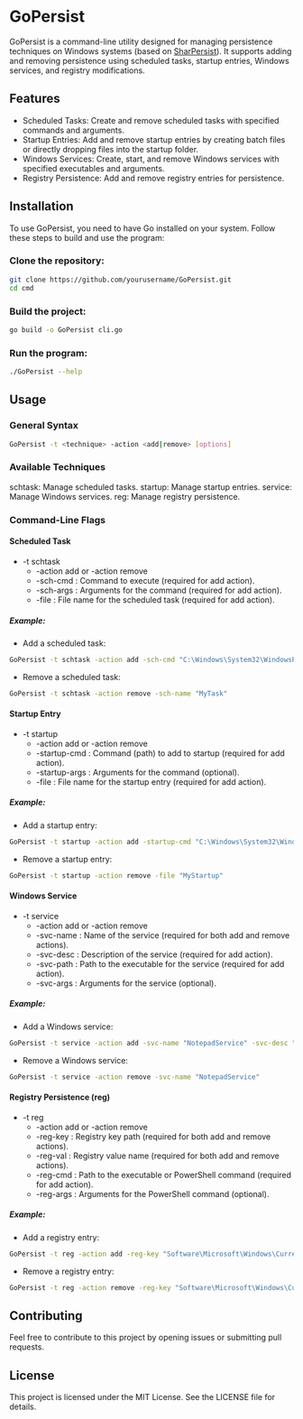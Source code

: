 # GoPersist
GoPersist is a command-line utility designed for managing persistence techniques on Windows systems (based on [SharPersist](https://github.com/mandiant/SharPersist)). It supports adding and removing persistence using scheduled tasks, startup entries, Windows services, and registry modifications.

## Features
- Scheduled Tasks: Create and remove scheduled tasks with specified commands and arguments.
- Startup Entries: Add and remove startup entries by creating batch files or directly dropping files into the startup folder.
- Windows Services: Create, start, and remove Windows services with specified executables and arguments.
- Registry Persistence: Add and remove registry entries for persistence.

## Installation
To use GoPersist, you need to have Go installed on your system. Follow these steps to build and use the program:

### Clone the repository:
```sh
git clone https://github.com/yourusername/GoPersist.git
cd cmd
```

### Build the project:
```sh
go build -o GoPersist cli.go
```

### Run the program:
```sh
./GoPersist --help
```

## Usage
### General Syntax
```sh
GoPersist -t <technique> -action <add|remove> [options]
```

### Available Techniques
schtask: Manage scheduled tasks.
startup: Manage startup entries.
service: Manage Windows services.
reg: Manage registry persistence.

### Command-Line Flags
#### Scheduled Task
- -t schtask
    - -action add or -action remove
    - -sch-cmd : Command to execute (required for add action).
    - -sch-args : Arguments for the command (required for add action).
    - -file : File name for the scheduled task (required for add action).

##### Example:

- Add a scheduled task:

```sh
GoPersist -t schtask -action add -sch-cmd "C:\Windows\System32\WindowsPowerShell\v1.0\powershell.exe" -sch-args "Start-Up notepad.exe" -sch-name "MyTask" -trigger "daily"
```
- Remove a scheduled task:

```sh
GoPersist -t schtask -action remove -sch-name "MyTask"
```

#### Startup Entry
- -t startup
    - -action add or -action remove
    - -startup-cmd : Command (path) to add to startup (required for add action).
    - -startup-args : Arguments for the command (optional).
    - -file : File name for the startup entry (required for add action).

##### Example:

- Add a startup entry:
```sh
GoPersist -t startup -action add -startup-cmd "C:\Windows\System32\WindowsPowerShell\v1.0\powershell.exe" -startup-args "Start-Up notepad.exe" -file "MyStartup"
```

- Remove a startup entry:

```sh
GoPersist -t startup -action remove -file "MyStartup"
```

#### Windows Service

- -t service
    - -action add or -action remove
    - -svc-name : Name of the service (required for both add and remove actions).
    - -svc-desc : Description of the service (required for add action).
    - -svc-path : Path to the executable for the service (required for add action).
    - -svc-args : Arguments for the service (optional).

##### Example:

- Add a Windows service:

```sh
GoPersist -t service -action add -svc-name "NotepadService" -svc-desc "Notepad Service" -svc-path "C:\Windows\System32\WindowsPowerShell\v1.0\powershell.exe" -svc-args "Start-Up notepad.exe"
```

- Remove a Windows service:
```sh
GoPersist -t service -action remove -svc-name "NotepadService"
```

#### Registry Persistence (reg)
- -t reg
    - -action add or -action remove
    - -reg-key : Registry key path (required for both add and remove actions).
    - -reg-val : Registry value name (required for both add and remove actions).
    - -reg-cmd : Path to the executable or PowerShell command (required for add action).
    - -reg-args : Arguments for the PowerShell command (optional).

##### Example:

- Add a registry entry:

```sh
GoPersist -t reg -action add -reg-key "Software\Microsoft\Windows\CurrentVersion\Run" -reg-val "MyValue" -reg-cmd "C:\Windows\System32\WindowsPowerShell\v1.0\powershell.exe" -reg-args "Start-Up notepad.exe"
```

- Remove a registry entry:

```sh
GoPersist -t reg -action remove -reg-key "Software\Microsoft\Windows\CurrentVersion\Run" -reg-val "MyValue"
```

## Contributing
Feel free to contribute to this project by opening issues or submitting pull requests.

## License
This project is licensed under the MIT License. See the LICENSE file for details.